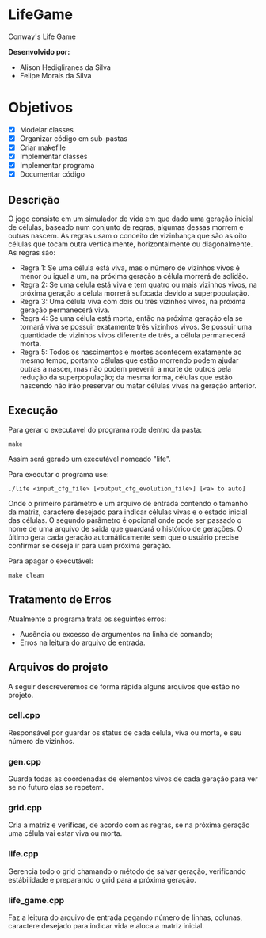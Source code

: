 # LifeGame
Conway's Life Game

**Desenvolvido por:**

 - Alison Hedigliranes da Silva
 - Felipe Morais da Silva

# Objetivos
 
 - [x] Modelar classes
 - [x] Organizar código em sub-pastas
 - [x] Criar makefile
 - [x] Implementar classes
 - [x] Implementar programa
 - [x] Documentar código

## Descrição

O jogo consiste em um simulador de vida em que dado uma geração inicial de células, baseado
num conjunto de regras, algumas dessas morrem e outras nascem. As regras usam o conceito de
vizinhança que são as oito células que tocam outra verticalmente, horizontalmente ou diagonalmente.
As regras são:
- Regra 1: Se uma célula está viva, mas o número de vizinhos vivos é menor ou igual
a um, na próxima geração a célula morrerá de solidão.
- Regra 2: Se uma célula está viva e tem quatro ou mais vizinhos vivos, na próxima
geração a célula morrerá sufocada devido a superpopulação.
- Regra 3: Uma célula viva com dois ou três vizinhos vivos, na próxima geração
permanecerá viva.
- Regra 4: Se uma célula está morta, então na próxima geração ela se tornará viva
se possuir exatamente três vizinhos vivos. Se possuir uma quantidade de vizinhos
vivos diferente de três, a célula permanecerá morta.
- Regra 5: Todos os nascimentos e mortes acontecem exatamente ao mesmo tempo,
portanto células que estão morrendo podem ajudar outras a nascer, mas não podem
prevenir a morte de outros pela redução da superpopulação; da mesma forma, células
que estão nascendo não irão preservar ou matar células vivas na geração anterior.

## Execução

Para gerar o executavel do programa rode dentro da pasta:

```
make
```
Assim será gerado um executável nomeado "life".

Para executar o programa use:

```
./life <input_cfg_file> [<output_cfg_evolution_file>] [<a> to auto]
```

Onde o primeiro parâmetro é um arquivo de entrada contendo o tamanho da matriz,
caractere desejado para indicar células vivas e o estado inicial das células.
O segundo parâmetro é opcional onde pode ser passado o nome de uma arquivo de saida
que guardará o histórico de gerações. O último gera cada geração automáticamente sem
que o usuário precise confirmar se deseja ir para uam próxima geração.

Para apagar o executável:

```
make clean
```

## Tratamento de Erros

Atualmente o programa trata os seguintes erros:

- Ausência ou excesso de argumentos na linha de comando;
- Erros na leitura do arquivo de entrada.

## Arquivos do projeto

A seguir descreveremos de forma rápida alguns arquivos que estão no projeto. 

### cell.cpp

Responsável por guardar os status de cada célula, viva ou morta, e seu número de vizinhos.

### gen.cpp

Guarda todas as coordenadas de elementos vivos de cada geração para ver se no futuro elas se repetem.

### grid.cpp

Cria a matriz e verificas, de acordo com as regras, se na próxima geração uma célula vai estar viva ou morta.

### life.cpp

Gerencia todo o grid chamando o método de salvar geração, verificando estábilidade e preparando o grid para
a próxima geração.

### life_game.cpp

Faz a leitura do arquivo de entrada pegando número de linhas, colunas, caractere desejado para indicar vida e
aloca a matriz inicial.